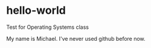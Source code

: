 # hello-world
Test for Operating Systems class

My name is Michael. I've never used github before now.

